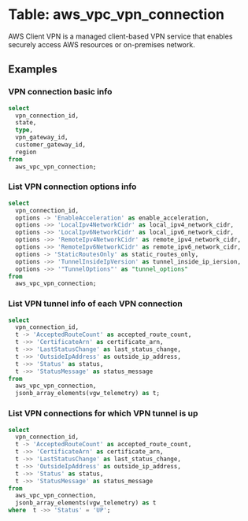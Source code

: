 # Table: aws_vpc_vpn_connection

AWS Client VPN is a managed client-based VPN service that enables securely access AWS resources or on-premises network.

## Examples

### VPN connection basic info

```sql
select
  vpn_connection_id,
  state,
  type,
  vpn_gateway_id,
  customer_gateway_id,
  region
from
  aws_vpc_vpn_connection;
```


### List VPN connection options info

```sql
select
  vpn_connection_id,
  options -> 'EnableAcceleration' as enable_acceleration,
  options ->> 'LocalIpv4NetworkCidr' as local_ipv4_network_cidr,
  options ->> 'LocalIpv6NetworkCidr' as local_ipv6_network_cidr,
  options ->> 'RemoteIpv4NetworkCidr' as remote_ipv4_network_cidr,
  options ->> 'RemoteIpv6NetworkCidr' as remote_ipv6_network_cidr,
  options -> 'StaticRoutesOnly' as static_routes_only,
  options ->> 'TunnelInsideIpVersion' as tunnel_inside_ip_iersion,
  options ->> '"TunnelOptions"' as "tunnel_options"
from
  aws_vpc_vpn_connection;
```


### List VPN tunnel info of each VPN connection

```sql
select
  vpn_connection_id,
  t -> 'AcceptedRouteCount' as accepted_route_count,
  t ->> 'CertificateArn' as certificate_arn,
  t ->> 'LastStatusChange' as last_status_change,
  t ->> 'OutsideIpAddress' as outside_ip_address,
  t ->> 'Status' as status,
  t ->> 'StatusMessage' as status_message
from
  aws_vpc_vpn_connection,
  jsonb_array_elements(vgw_telemetry) as t;
```


### List VPN connections for which VPN tunnel is up

```sql
select
  vpn_connection_id,
  t -> 'AcceptedRouteCount' as accepted_route_count,
  t ->> 'CertificateArn' as certificate_arn,
  t ->> 'LastStatusChange' as last_status_change,
  t ->> 'OutsideIpAddress' as outside_ip_address,
  t ->> 'Status' as status,
  t ->> 'StatusMessage' as status_message
from
  aws_vpc_vpn_connection,
  jsonb_array_elements(vgw_telemetry) as t
where  t ->> 'Status' = 'UP';
```